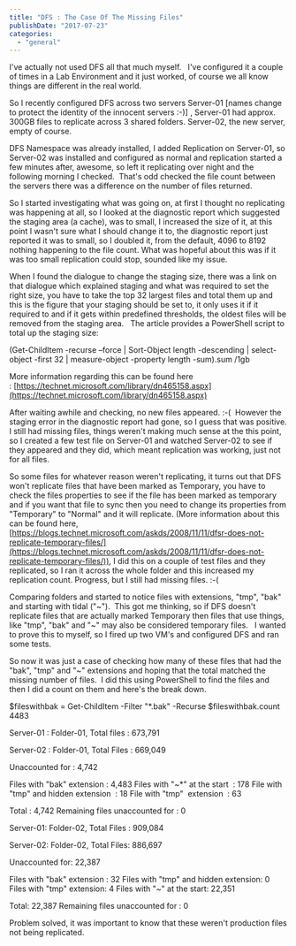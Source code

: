 ```yaml
---
title: "DFS : The Case Of The Missing Files"
publishDate: "2017-07-23"
categories: 
  - "general"
---
```


I've actually not used DFS all that much myself.   I've configured it a couple of times in a Lab Environment and it just worked, of course we all know things are different in the real world.

So I recently configured DFS across two servers Server-01 \[names change to protect the identity of the innocent servers :-)\] , Server-01 had approx. 300GB files to replicate across 3 shared folders. Server-02, the new server, empty of course. 

DFS Namespace was already installed, I added Replication on Server-01, so Server-02 was installed and configured as normal and replication started a few minutes after, awesome, so left it replicating over night and the following morning I checked.  That's odd checked the file count between the servers there was a difference on the number of files returned. 

So I started investigating what was going on, at first I thought no replicating was happening at all, so I looked at the diagnostic report which suggested the staging area (a cache), was to small, I increased the size of it, at this point I wasn't sure what I should change it to, the diagnostic report just reported it was to small, so I doubled it, from the default, 4096 to 8192 nothing happening to the file count. What was hopeful about this was if it was too small replication could stop, sounded like my issue.

When I found the dialogue to change the staging size, there was a link on that dialogue which explained staging and what was required to set the right size, you have to take the top 32 largest files and total them up and this is the figure that your staging should be set to, it only uses it if it required to and if it gets within predefined thresholds, the oldest files will be removed from the staging area.   The article provides a PowerShell script to total up the staging size:

(Get-ChildItem -recurse –force | Sort-Object length -descending | select-object -first 32 | measure-object -property length -sum).sum /1gb

More information regarding this can be found here : [https://technet.microsoft.com/library/dn465158.aspx](https://technet.microsoft.com/library/dn465158.aspx)

After waiting awhile and checking, no new files appeared. :-(  However the staging error in the diagnostic report had gone, so I guess that was positive. I still had missing files, things weren't making much sense at the this point, so I created a few test file on Server-01 and watched Server-02 to see if they appeared and they did, which meant replication was working, just not for all files.

So some files for whatever reason weren't replicating, it turns out that DFS won't replicate files that have been marked as Temporary, you have to check the files properties to see if the file has been marked as temporary and if you want that file to sync then you need to change its properties from "Temporary" to "Normal" and it will replicate. (More information about this can be found here, [https://blogs.technet.microsoft.com/askds/2008/11/11/dfsr-does-not-replicate-temporary-files/](https://blogs.technet.microsoft.com/askds/2008/11/11/dfsr-does-not-replicate-temporary-files/)), I did this on a couple of test files and they replicated, so I ran it across the whole folder and this increased my replication count. Progress, but I still had missing files. :-(

Comparing folders and started to notice files with extensions, "tmp", "bak" and starting with tidal ("~").  This got me thinking, so if DFS doesn't replicate files that are actually marked Temporary then files that use things, like "tmp", "bak" and "~" may also be considered temporary files.   I wanted to prove this to myself, so I fired up two VM's and configured DFS and ran some tests.

So now it was just a case of checking how many of these files that had the "bak", "tmp" and "~" extensions and hoping that the total matched the missing number of files.  I did this using PowerShell to find the files and then I did a count on them and here's the break down.

$fileswithbak = Get-ChildItem -Filter "\*.bak" -Recurse
$fileswithbak.count
4483

Server-01 : Folder-01, Total files : 673,791

Server-02 : Folder-01, Total Files : 669,049

Unaccounted for : 4,742

Files with "bak" extension : 4,483 Files with "~\*" at the start  : 178 File with "tmp" and hidden extension  : 18 File with "tmp"  extension  : 63

Total : 4,742 Remaining files unaccounted for : 0

Server-01: Folder-02, Total Files : 909,084

Server-02: Folder-02, Total Files: 886,697

Unaccounted for: 22,387

Files with "bak" extension : 32 Files with "tmp" and hidden extension: 0 Files with "tmp" extension: 4 Files with "~" at the start: 22,351

Total: 22,387 Remaining files unaccounted for : 0

Problem solved, it was important to know that these weren't production files not being replicated.
